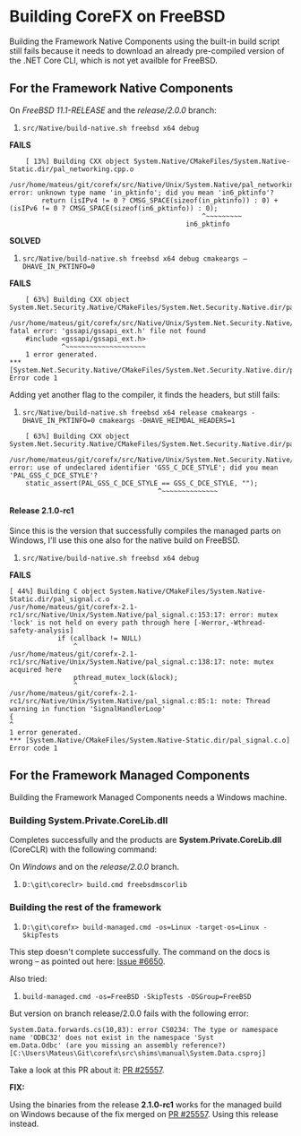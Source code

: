 # Building CoreFX on FreeBSD

Building the Framework Native Components using the built-in build script still fails because it needs to download an already pre-compiled version of the .NET Core CLI, which is not yet availble for FreeBSD.

## For the Framework Native Components

On _FreeBSD 11.1-RELEASE_ and the _release/2.0.0_ branch:

1. `src/Native/build-native.sh freebsd x64 debug`

**FAILS**

```
	[ 13%] Building CXX object System.Native/CMakeFiles/System.Native-Static.dir/pal_networking.cpp.o
	/usr/home/mateus/git/corefx/src/Native/Unix/System.Native/pal_networking.cpp:1180:45: error: unknown type name 'in_pktinfo'; did you mean 'in6_pktinfo'?
	    return (isIPv4 != 0 ? CMSG_SPACE(sizeof(in_pktinfo)) : 0) + (isIPv6 != 0 ? CMSG_SPACE(sizeof(in6_pktinfo)) : 0);
	                                            ^~~~~~~~~~
                                            in6_pktinfo
```

**SOLVED**

1. `src/Native/build-native.sh freebsd x64 debug cmakeargs –DHAVE_IN_PKTINFO=0`

**FAILS**

```
	[ 63%] Building CXX object System.Net.Security.Native/CMakeFiles/System.Net.Security.Native.dir/pal_gssapi.cpp.o
	/usr/home/mateus/git/corefx/src/Native/Unix/System.Net.Security.Native/pal_gssapi.cpp:16:10: fatal error: 'gssapi/gssapi_ext.h' file not found
	#include <gssapi/gssapi_ext.h>
	         ^~~~~~~~~~~~~~~~~~~~~
	1 error generated.
*** [System.Net.Security.Native/CMakeFiles/System.Net.Security.Native.dir/pal_gssapi.cpp.o] Error code 1
```

Adding yet another flag to the compiler, it finds the headers, but still fails:

1. `src/Native/build-native.sh freebsd x64 release cmakeargs -DHAVE_IN_PKTINFO=0 cmakeargs -DHAVE_HEIMDAL_HEADERS=1`

```
	[ 63%] Building CXX object System.Net.Security.Native/CMakeFiles/System.Net.Security.Native.dir/pal_gssapi.cpp.o
	/usr/home/mateus/git/corefx/src/Native/Unix/System.Net.Security.Native/pal_gssapi.cpp:33:38: error: use of undeclared identifier 'GSS_C_DCE_STYLE'; did you mean 'PAL_GSS_C_DCE_STYLE'?
	static_assert(PAL_GSS_C_DCE_STYLE == GSS_C_DCE_STYLE, "");
                                     ^~~~~~~~~~~~~~~
```

#### Release 2.1.0-rc1

Since this is the version that successfully compiles the managed parts on Windows, I'll use this one also for the native build on FreeBSD.

1. `src/Native/build-native.sh freebsd x64 debug`

**FAILS**

```
[ 44%] Building C object System.Native/CMakeFiles/System.Native-Static.dir/pal_signal.c.o
/usr/home/mateus/git/corefx-2.1-rc1/src/Native/Unix/System.Native/pal_signal.c:153:17: error: mutex 'lock' is not held on every path through here [-Werror,-Wthread-safety-analysis]
            if (callback != NULL)
                ^
/usr/home/mateus/git/corefx-2.1-rc1/src/Native/Unix/System.Native/pal_signal.c:138:17: note: mutex acquired here
                pthread_mutex_lock(&lock);
                ^
/usr/home/mateus/git/corefx-2.1-rc1/src/Native/Unix/System.Native/pal_signal.c:85:1: note: Thread warning in function 'SignalHandlerLoop'
{
^
1 error generated.
*** [System.Native/CMakeFiles/System.Native-Static.dir/pal_signal.c.o] Error code 1
```

## For the Framework Managed Components

Building the Framework Managed Components needs a Windows machine. 

### Building System.Private.CoreLib.dll

Completes successfully and the products are **System.Private.CoreLib.dll** (CoreCLR) with the following command:

On _Windows_ and on the _release/2.0.0_ branch.

1. `D:\git\coreclr> build.cmd freebsdmscorlib`

### Building the rest of the framework

1. `D:\git\corefx> build-managed.cmd -os=Linux -target-os=Linux -SkipTests`

This step doesn't complete successfully. The command on the docs is wrong – as pointed out here: [Issue #6650](https://github.com/dotnet/coreclr/issues/6650).

Also tried:

1. `build-managed.cmd -os=FreeBSD -SkipTests -OSGroup=FreeBSD`

But version on branch release/2.0.0 fails with the following error:

```
System.Data.forwards.cs(10,83): error CS0234: The type or namespace name 'ODBC32' does not exist in the namespace 'Syst
em.Data.Odbc' (are you missing an assembly reference?) [C:\Users\Mateus\Git\corefx\src\shims\manual\System.Data.csproj]
```
	
Take a look at this PR about it: [PR #25557](https://github.com/dotnet/corefx/pull/25557).

**FIX:**

Using the binaries from the release **2.1.0-rc1** works for the managed build on Windows because of the fix merged on [PR #25557](https://github.com/dotnet/corefx/pull/25557). Using this release instead.
